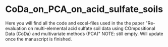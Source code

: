 # CoDa_on_PCA_on_acid_sulfate_soils
Here you will find all the code and excel-files used in the the paper "Re-evaluation on multi-elemental acid sulfate soil data using COmpositional Data (CoDa) and multivariate methods (PCA)"
NOTE: still empty. Will update once the manuscript is finished.
